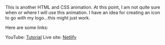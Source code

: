 This is another HTML and CSS animation. At this point, I am not quite sure when or where I will use this animation. I have an idea for creating an icon to go with my logo...this might just work.

Here are some links:

YouTube: [Tutorial](https://www.youtube.com/watch?v=1Aq9OJuS3ok&t=202s)
Live site: [Netlify](https://statuesque-gnome-f498ed.netlify.app)